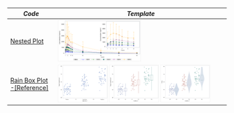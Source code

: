 |*Code*|*Template*|
| ------------- | ------------- |
|[Nested Plot](/Graphics/Nested.sas)|<img src="/Graphics/Pictures/Nested.png" style="width:50%; height:50%"/>|
|[Rain Box Plot](/Graphics/Rainbox.sas) [-[Reference]](/Graphics/Documents/PRE_DV03.pdf)|<img src="/Graphics/Pictures/rainbox/rainbox1.png" style="width:30%; height:33%"/> <img src="/Graphics/Pictures/rainbox/rainbox2.png" style="width:30%; height:33%"/> <img src="/Graphics/Pictures/rainbox/rainbox3.png" style="width:30%; height:33%"/>|

